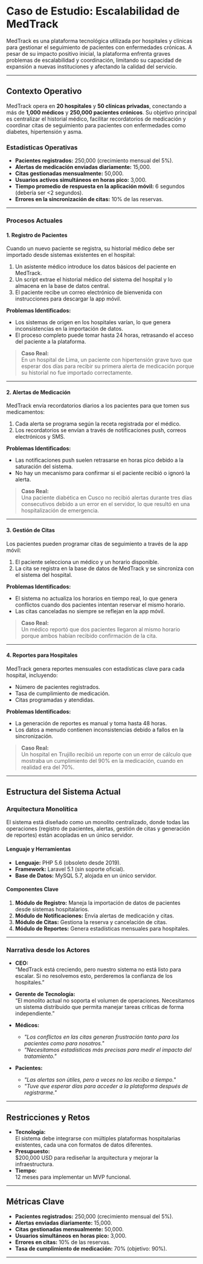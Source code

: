 # **Caso de Estudio: Escalabilidad de MedTrack**

MedTrack es una plataforma tecnológica utilizada por hospitales y clínicas para gestionar el seguimiento de pacientes con enfermedades crónicas. A pesar de su impacto positivo inicial, la plataforma enfrenta graves problemas de escalabilidad y coordinación, limitando su capacidad de expansión a nuevas instituciones y afectando la calidad del servicio.

---

## **Contexto Operativo**

MedTrack opera en **20 hospitales** y **50 clínicas privadas**, conectando a más de **1,000 médicos** y **250,000 pacientes crónicos**. Su objetivo principal es centralizar el historial médico, facilitar recordatorios de medicación y coordinar citas de seguimiento para pacientes con enfermedades como diabetes, hipertensión y asma.

### **Estadísticas Operativas**
- **Pacientes registrados:** 250,000 (crecimiento mensual del 5%).
- **Alertas de medicación enviadas diariamente:** 15,000.
- **Citas gestionadas mensualmente:** 50,000.
- **Usuarios activos simultáneos en horas pico:** 3,000.
- **Tiempo promedio de respuesta en la aplicación móvil:** 6 segundos (debería ser <2 segundos).
- **Errores en la sincronización de citas:** 10% de las reservas.

---

### **Procesos Actuales**

#### **1. Registro de Pacientes**
Cuando un nuevo paciente se registra, su historial médico debe ser importado desde sistemas existentes en el hospital:
1. Un asistente médico introduce los datos básicos del paciente en MedTrack.
2. Un script extrae el historial médico del sistema del hospital y lo almacena en la base de datos central.
3. El paciente recibe un correo electrónico de bienvenida con instrucciones para descargar la app móvil.

**Problemas Identificados:**
- Los sistemas de origen en los hospitales varían, lo que genera inconsistencias en la importación de datos.
- El proceso completo puede tomar hasta 24 horas, retrasando el acceso del paciente a la plataforma.

> **Caso Real:**  
> En un hospital de Lima, un paciente con hipertensión grave tuvo que esperar dos días para recibir su primera alerta de medicación porque su historial no fue importado correctamente.

---

#### **2. Alertas de Medicación**
MedTrack envía recordatorios diarios a los pacientes para que tomen sus medicamentos:
1. Cada alerta se programa según la receta registrada por el médico.
2. Los recordatorios se envían a través de notificaciones push, correos electrónicos y SMS.

**Problemas Identificados:**
- Las notificaciones push suelen retrasarse en horas pico debido a la saturación del sistema.
- No hay un mecanismo para confirmar si el paciente recibió o ignoró la alerta.

> **Caso Real:**  
> Una paciente diabética en Cusco no recibió alertas durante tres días consecutivos debido a un error en el servidor, lo que resultó en una hospitalización de emergencia.

---

#### **3. Gestión de Citas**
Los pacientes pueden programar citas de seguimiento a través de la app móvil:
1. El paciente selecciona un médico y un horario disponible.
2. La cita se registra en la base de datos de MedTrack y se sincroniza con el sistema del hospital.

**Problemas Identificados:**
- El sistema no actualiza los horarios en tiempo real, lo que genera conflictos cuando dos pacientes intentan reservar el mismo horario.
- Las citas canceladas no siempre se reflejan en la app móvil.

> **Caso Real:**  
> Un médico reportó que dos pacientes llegaron al mismo horario porque ambos habían recibido confirmación de la cita.

---

#### **4. Reportes para Hospitales**
MedTrack genera reportes mensuales con estadísticas clave para cada hospital, incluyendo:
- Número de pacientes registrados.
- Tasa de cumplimiento de medicación.
- Citas programadas y atendidas.

**Problemas Identificados:**
- La generación de reportes es manual y toma hasta 48 horas.
- Los datos a menudo contienen inconsistencias debido a fallos en la sincronización.

> **Caso Real:**  
> Un hospital en Trujillo recibió un reporte con un error de cálculo que mostraba un cumplimiento del 90% en la medicación, cuando en realidad era del 70%.

---

## **Estructura del Sistema Actual**

### **Arquitectura Monolítica**
El sistema está diseñado como un monolito centralizado, donde todas las operaciones (registro de pacientes, alertas, gestión de citas y generación de reportes) están acopladas en un único servidor.

#### **Lenguaje y Herramientas**
- **Lenguaje:** PHP 5.6 (obsoleto desde 2019).
- **Framework:** Laravel 5.1 (sin soporte oficial).
- **Base de Datos:** MySQL 5.7, alojada en un único servidor.

#### **Componentes Clave**
1. **Módulo de Registro:** Maneja la importación de datos de pacientes desde sistemas hospitalarios.
2. **Módulo de Notificaciones:** Envía alertas de medicación y citas.
3. **Módulo de Citas:** Gestiona la reserva y cancelación de citas.
4. **Módulo de Reportes:** Genera estadísticas mensuales para hospitales.

---

### **Narrativa desde los Actores**

- **CEO:**  
  “MedTrack está creciendo, pero nuestro sistema no está listo para escalar. Si no resolvemos esto, perderemos la confianza de los hospitales.”

- **Gerente de Tecnología:**  
  “El monolito actual no soporta el volumen de operaciones. Necesitamos un sistema distribuido que permita manejar tareas críticas de forma independiente.”

- **Médicos:**  
  - *"Los conflictos en las citas generan frustración tanto para los pacientes como para nosotros."*  
  - *"Necesitamos estadísticas más precisas para medir el impacto del tratamiento."*

- **Pacientes:**  
  - *"Las alertas son útiles, pero a veces no las recibo a tiempo."*  
  - *"Tuve que esperar días para acceder a la plataforma después de registrarme."*

---

## **Restricciones y Retos**

- **Tecnología:**  
  El sistema debe integrarse con múltiples plataformas hospitalarias existentes, cada una con formatos de datos diferentes.
- **Presupuesto:**  
  $200,000 USD para rediseñar la arquitectura y mejorar la infraestructura.
- **Tiempo:**  
  12 meses para implementar un MVP funcional.

---

## **Métricas Clave**

- **Pacientes registrados:** 250,000 (crecimiento mensual del 5%).
- **Alertas enviadas diariamente:** 15,000.
- **Citas gestionadas mensualmente:** 50,000.
- **Usuarios simultáneos en horas pico:** 3,000.
- **Errores en citas:** 10% de las reservas.
- **Tasa de cumplimiento de medicación:** 70% (objetivo: 90%).

---

